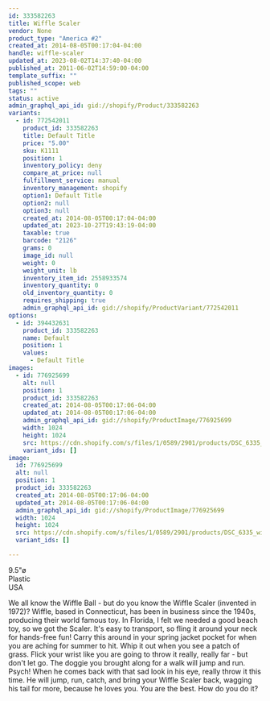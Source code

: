 ```yaml
---
id: 333582263
title: Wiffle Scaler
vendor: None
product_type: "America #2"
created_at: 2014-08-05T00:17:04-04:00
handle: wiffle-scaler
updated_at: 2023-08-02T14:37:40-04:00
published_at: 2011-06-02T14:59:00-04:00
template_suffix: ""
published_scope: web
tags: ""
status: active
admin_graphql_api_id: gid://shopify/Product/333582263
variants:
  - id: 772542011
    product_id: 333582263
    title: Default Title
    price: "5.00"
    sku: K1111
    position: 1
    inventory_policy: deny
    compare_at_price: null
    fulfillment_service: manual
    inventory_management: shopify
    option1: Default Title
    option2: null
    option3: null
    created_at: 2014-08-05T00:17:04-04:00
    updated_at: 2023-10-27T19:43:19-04:00
    taxable: true
    barcode: "2126"
    grams: 0
    image_id: null
    weight: 0
    weight_unit: lb
    inventory_item_id: 2558933574
    inventory_quantity: 0
    old_inventory_quantity: 0
    requires_shipping: true
    admin_graphql_api_id: gid://shopify/ProductVariant/772542011
options:
  - id: 394432631
    product_id: 333582263
    name: Default
    position: 1
    values:
      - Default Title
images:
  - id: 776925699
    alt: null
    position: 1
    product_id: 333582263
    created_at: 2014-08-05T00:17:06-04:00
    updated_at: 2014-08-05T00:17:06-04:00
    admin_graphql_api_id: gid://shopify/ProductImage/776925699
    width: 1024
    height: 1024
    src: https://cdn.shopify.com/s/files/1/0589/2901/products/DSC_6335_wiffle.jpeg?v=1407212226
    variant_ids: []
image:
  id: 776925699
  alt: null
  position: 1
  product_id: 333582263
  created_at: 2014-08-05T00:17:06-04:00
  updated_at: 2014-08-05T00:17:06-04:00
  admin_graphql_api_id: gid://shopify/ProductImage/776925699
  width: 1024
  height: 1024
  src: https://cdn.shopify.com/s/files/1/0589/2901/products/DSC_6335_wiffle.jpeg?v=1407212226
  variant_ids: []

---
```


9.5"ø  
Plastic  
USA

We all know the Wiffle Ball - but do you know the Wiffle Scaler (invented in 1972)? Wiffle, based in Connecticut, has been in business since the 1940s, producing their world famous toy. In Florida, I felt we needed a good beach toy, so we got the Scaler. It's easy to transport, so fling it around your neck for hands-free fun! Carry this around in your spring jacket pocket for when you are aching for summer to hit. Whip it out when you see a patch of grass. Flick your wrist like you are going to throw it really, really far - but don't let go. The doggie you brought along for a walk will jump and run. Psych! When he comes back with that sad look in his eye, really throw it this time. He will jump, run, catch, and bring your Wiffle Scaler back, wagging his tail for more, because he loves you. You are the best. How do you do it?